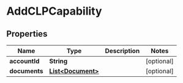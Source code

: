 

# AddCLPCapability


## Properties

| Name | Type | Description | Notes |
|------------ | ------------- | ------------- | -------------|
|**accountId** | **String** |  |  [optional] |
|**documents** | [**List&lt;Document&gt;**](Document.md) |  |  [optional] |



